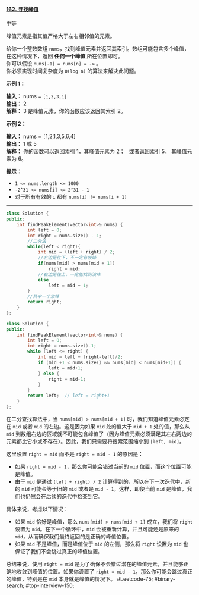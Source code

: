 #### [162. 寻找峰值](https://leetcode.cn/problems/find-peak-element/)

中等

峰值元素是指其值严格大于左右相邻值的元素。

给你一个整数数组 `nums`，找到峰值元素并返回其索引。数组可能包含多个峰值，在这种情况下，返回 **任何一个峰值** 所在位置即可。  
你可以假设 `nums[-1] = nums[n] = -∞` 。    
你必须实现时间复杂度为 `O(log n)` 的算法来解决此问题。

**示例 1：**

**输入：** nums = `[1,2,3,1]`  
**输出：** 2  
**解释：** 3 是峰值元素，你的函数应该返回其索引 2。  

**示例 2：**

**输入：** nums = `[`1,2,1,3,5,6,4]  
**输出：** 1 或 5  
**解释：** 你的函数可以返回索引 1，其峰值元素为 2；
     或者返回索引 5， 其峰值元素为 6。

**提示：**

-   `1 <= nums.length <= 1000`
-   `-2^31 <= nums[i] <= 2^31 - 1`
-   对于所有有效的 `i` 都有 `nums[i] != nums[i + 1]`

---- ----
```cpp
class Solution {
public:
    int findPeakElement(vector<int>& nums) {
        int left = 0;
        int right = nums.size() - 1;
        //二分法
        while(left < right){
            int mid = (left + right) / 2;
            //右边是往下，不一定有坡峰
            if(nums[mid] > nums[mid + 1])
                right = mid;
            //右边是往上，一定能找到波峰
            else
                left = mid + 1;
        }
        //其中一个波峰
        return right;
    }
};
```

```cpp
class Solution {
public:
    int findPeakElement(vector<int>& nums) {
        int left = 0;
        int right = nums.size()-1;
        while (left <= right) {
            int mid = left + (right-left)/2;
            if (mid +1 < nums.size() && nums[mid] < nums[mid+1]) {
                left = mid+1;
            } else {
                right = mid-1;
            }
        }
        return left;  // left = right+1
    }
};
```

在二分查找算法中，当 `nums[mid] > nums[mid + 1]` 时，我们知道峰值元素必定在 `mid` 或者 `mid` 的左边。这是因为如果 `mid` 处的值大于 `mid + 1` 处的值，那么从 `mid` 到数组右边的区域就不可能包含峰值了（因为峰值元素必须满足其左右两边的元素都比它小或不存在）。因此，我们只需要将搜索范围缩小到 `[left, mid]`。

这里设置 `right = mid` 而不是 `right = mid - 1` 的原因是：

- 如果 `right = mid - 1`，那么你可能会错过当前的 `mid` 位置，而这个位置可能是峰值。
- 由于 `mid` 是通过 `(left + right) / 2` 计算得到的，所以在下一次迭代中，新的 `mid` 可能会等于旧的 `mid` 或者是 `mid - 1`。这样，即使当前 `mid` 是峰值，我们也仍然会在后续的迭代中检查到它。

具体来说，考虑以下情况：

- 如果 `mid` 恰好是峰值，那么 `nums[mid] > nums[mid + 1]` 成立，我们将 `right` 设置为 `mid`。在下一个循环中，`mid` 会被重新计算，并且可能还是原来的 `mid`，从而确保我们最终返回的是正确的峰值位置。
- 如果 `mid` 不是峰值，而是峰值位于 `mid` 的左侧，那么将 `right` 设置为 `mid` 也保证了我们不会跳过真正的峰值位置。

总结来说，使用 `right = mid` 是为了确保不会错过潜在的峰值元素，并且能够正确地收敛到峰值的位置。如果你设置了 `right = mid - 1`，那么你可能会跳过真正的峰值，特别是在 `mid` 本身就是峰值的情况下。
#Leetcode-75; #binary-search; #top-interview-150; 